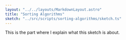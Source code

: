 ```yaml
---
layout: "../../layouts/MarkdownLayout.astro"
title: "Sorting Algorithms"
sketch: "../src/scripts/sorting-algorithms/sketch.ts"
---
```

This is the part where I explain what this sketch is about.
